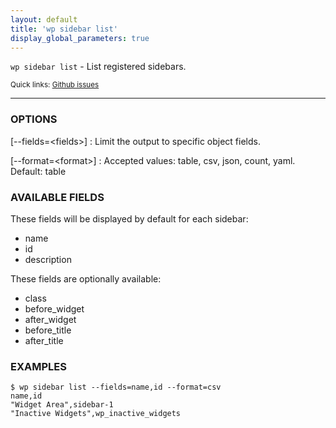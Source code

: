 ```yaml
---
layout: default
title: 'wp sidebar list'
display_global_parameters: true
---
```


`wp sidebar list` - List registered sidebars.

<small>Quick links: <a href="https://github.com/wp-cli/wp-cli/issues?q=is%3Aopen+label%3Acommand%3Asidebar-list+sort%3Aupdated-desc">Github issues</a></small>

<hr />

### OPTIONS

[\--fields=&lt;fields&gt;]
: Limit the output to specific object fields.

[\--format=&lt;format&gt;]
: Accepted values: table, csv, json, count, yaml. Default: table

### AVAILABLE FIELDS

These fields will be displayed by default for each sidebar:

* name
* id
* description

These fields are optionally available:

* class
* before_widget
* after_widget
* before_title
* after_title

### EXAMPLES

    $ wp sidebar list --fields=name,id --format=csv
    name,id
    "Widget Area",sidebar-1
    "Inactive Widgets",wp_inactive_widgets



